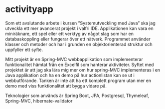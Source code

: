 # activityapp

Som ett avslutande arbete i kursen ”Systemutveckling med Java” ska jag utveckla ett mer avancerat projekt i valfri IDE. Applikationen kan vara en miniräknare, ett spel eller ett verktyg av något slag som har en databaskoppling eller fungerar över ett nätverk. Programmet använder klasser och metoder och har i grunden en objektorienterad struktur och uppfyller ett syfte. 

Mitt projekt är en Spring-MVC webbapplikation som implementerar funktionalitet hämtat från en Excelfil som hanterar aktiviteter. Syftet med projektet är att jag ska lära mig mer om hur spring-MVC implementeras i en Java applikation och ha en demo på hur actionlistan kan se ut i webbutförande. Tanken är inte att ha ett komplett program utan mer en demo med viss funktionalitet att bygga vidare på. 

Teknologier som används är Spring Boot, JPA, Postgresql, Thymeleaf, Spring-MVC, hibernate-validator
